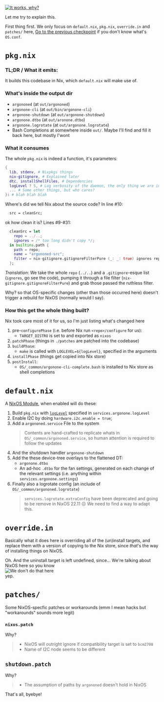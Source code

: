 [![It works, why?](https://i.redd.it/b1g2tyl2y2i01.png)](https://www.reddit.com/r/ProgrammerHumor/comments/7ztypx/it_works_why/)

Let me try to explain this.

First thing first. We only focus on `default.nix`, `pkg.nix`, `override.in` and `patches/` here, [Go to the previous checkpoint](../README.md) if you don't know what's `OS.conf`.

# `pkg.nix`
### TL;DR / What it emits:
It builds this codebase in Nix, which `default.nix` will make use of.

### What's inside the output dir
* `argononed` (at `out/argononed`)
* `argonone-cli` (at `out/bin/argonone-cli`)
* `argonone-shutdown` (at `out/argonone-shutdown`)
* `argonone.dtbo` (at `out/aronone.dtbo`)
* `argonone.logrotate` (at `out/argonone.logrotate`)
* Bash Completions at somewhere inside `out/`. Maybe I'll find and fill it back here, but mostly I'wont

### What it consumes
The whole `pkg.nix` is indeed a function, it's parameters:
```nix
{
  lib, stdenv, # Nixpkgs things
  nix-gitignore, # Explained later
  dtc, installShellFiles, # Dependencies
  logLevel ? 5, # Log verbosity of the daemon, the only thing we are interested on
  ... # Some other things, but who cares?
}: # blah blah blah
```

Where's did we tell Nix about the source code? In line #10:
```nix
  src = cleanSrc;
```
ok how clean it is? Lines #9-#31:
```nix
  cleanSrc = let
    repo = ../..;
    ignores = /* too long didn't copy */;
  in builtins.path {
    path = repo;
    name = "argononed-src";
    filter = nix-gitignore.gitignoreFilterPure (_: _: true) ignores repo;
  };
```
*Translation*: We take the whole `repo` (`../..`) and a `.gitignore`-esque list (`ignores`, go see the code), pumping it through a file filter (`nix-gitignore.gitignoreFilterPure`) and grab those passed the ruthless filter.

Why? so that OS-specific changes (other than those occurred here) doesn't trigger a rebuild for NixOS (normally would I say).

### How this get the whole thing built?
Nix took care most of it for us, so I'm just listing what's changed here
1. pre-`configurePhase` (i.e. before Nix run `<repo>/configure` for us):
    * `TARGET_DISTRO` is set to and exported as `nixos`
2. `patchPhase` (things in `./patches` are patched into the codebase)
3. `buildPhase`:
    * <a name="log-level"></a>`make` is called with `LOGLEVEL=${logLevel}`, specified in the arguments
4. `installPhase` (things get copied into Nix store)
5. `postInstall`:
    * `OS/_common/argonone-cli-complete.bash` is installed to Nix store as shell completions

# `default.nix`
A [NixOS Module](https://nixos.wiki/wiki/Module), when enabled will do these:
1. Build `pkg.nix` with [`logLevel`](#log-level) specified in `services.argonone.logLevel`
2. Enable I2C by doing `hardware.i2c.enable = true`;
3. Add a `argononed.service` File to the system
    > Contents are hand-crafted to replicate whats in `OS/_common/argononed.service`, so human attention is required to follow the updates
4. And the shutdown handler `argonone-shutdown`
5. Add the these device-tree overlays to the flattened DT:
    - `argonone.dtbo`
    - An ad-hoc `.dtbo` for the fan settings, generated on each change of the relevant settings (i.e. anything within `services.argonone.settings`)
6. Finally also a logrotate config (an include of `OS/_common/argononed.logrotate`)
    > `services.logrotate.extraConfig` have been deprecated and going to be remove in NixOS 22.11 ☹ We need to find a way to adapt this.

# `override.in`
Basically what it does here is overriding all of the (un)install targets, and replace them with a version of copying to the Nix store, since *that*'s the way of installing things on NixOS.

Oh. And the uninstall target is left undefined, since... We're talking about NixOS here so you know\
![We don't do that here](https://i.kym-cdn.com/entries/icons/original/000/026/366/pather.jpg)\
yep.

# `patches/`
Some NixOS-specfic patches or workarounds (emm I mean hacks but "workarounds" sounds more legit)
### `nixos.patch`
Why?
> * NixOS will outright ignore if compatibility target is set to `bcm2708`
> * Name of I2C node seems to be different

## `shutdown.patch`
Why?
> * The assumption of paths by `argononed` doesn't hold in NixOS

That's all, byebye!

